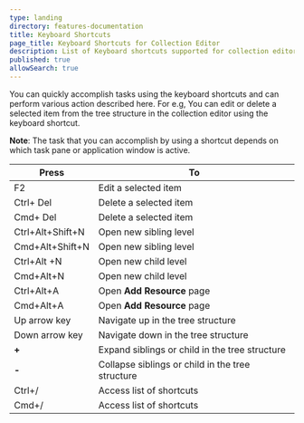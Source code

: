 ```yaml
---
type: landing
directory: features-documentation
title: Keyboard Shortcuts
page_title: Keyboard Shortcuts for Collection Editor
description: List of Keyboard shortcuts supported for collection editor
published: true
allowSearch: true
---
```

You can quickly accomplish tasks using the keyboard shortcuts and can perform various action described here. For e.g, You can edit or delete a selected item from the tree structure in the collection editor using the keyboard shortcut.

**Note**:  The task that you can accomplish by using a shortcut depends on which task pane or application window is active.

Press | To
------|----
F2  | Edit a selected item
Ctrl+ Del | Delete a selected item
Cmd+ Del  | Delete a selected item
Ctrl+Alt+Shift+N | Open new sibling level
Cmd+Alt+Shift+N | Open new sibling level
Ctrl+Alt +N | Open new child level
Cmd+Alt+N | Open new child level
Ctrl+Alt+A | Open **Add Resource** page
Cmd+Alt+A   | Open **Add Resource** page
Up arrow key  | Navigate up in the tree structure
Down arrow key  | Navigate down in the tree structure
**+** | Expand siblings or child in the tree structure
**-** | Collapse siblings or child in the tree structure
 Ctrl+/ | Access list of shortcuts
 Cmd+/ |  Access list of shortcuts
